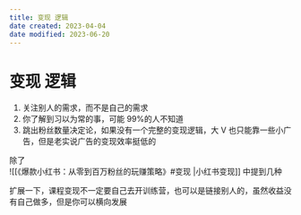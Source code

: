 ```yaml
---
title: 变现 逻辑
date created: 2023-04-04
date modified: 2023-06-20
---
```


# 变现 逻辑

1. 关注别人的需求，而不是自己的需求
2. 你了解到习以为常的事，可能 99%的人不知道
3. 跳出粉丝数量决定论，如果没有一个完整的变现逻辑，大 V 也只能靠一些小广告，但是老实说广告的变现效率挺低的

除了  
![[《爆款小红书：从零到百万粉丝的玩赚策略》#变现 |小红书变现]] 中提到几种

扩展一下，课程变现不一定要自己去开训练营，也可以是链接别人的，虽然收益没有自己做多，但是你可以横向发展
